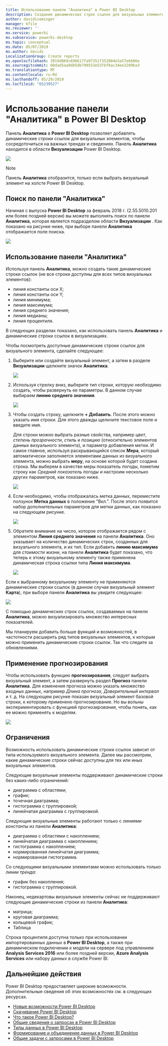 ```yaml
---
title: Использование панели "Аналитика" в Power BI Desktop
description: Создание динамических строк ссылок для визуальных элементов в Power BI Desktop
author: davidiseminger
manager: kfile
ms.reviewer: ''
ms.service: powerbi
ms.subservice: powerbi-desktop
ms.topic: conceptual
ms.date: 05/07/2019
ms.author: davidi
LocalizationGroup: Create reports
ms.openlocfilehash: 3919d869c696617fa97351f352084e5a57e6b06e
ms.sourcegitcommit: 60dad5aa0d85db790553e537bf8ac34ee3289ba3
ms.translationtype: MT
ms.contentlocale: ru-RU
ms.lasthandoff: 05/29/2019
ms.locfileid: "65239527"
---
```

# <a name="using-the-analytics-pane-in-power-bi-desktop"></a>Использование панели "Аналитика" в Power BI Desktop
Панель **Аналитика** в **Power BI Desktop** позволяет добавлять динамические *строки ссылок* для визуальных элементов, чтобы сосредоточиться на важных трендах и сведениях. Панель **Аналитика** находится в области **Визуализации** Power BI Desktop.

![](media/desktop-analytics-pane/analytics-pane_1.png)

> [!NOTE]
> Панель **Аналитика** отобразится, только если выбрать визуальный элемент на холсте Power BI Desktop.

## <a name="search-within-the-analytics-pane"></a>Поиск по панели "Аналитика"
Начиная с выпуска **Power BI Desktop** за февраль 2018 г. (2.55.5010.201 или более поздней версии) вы можете выполнять поиск по панели **Аналитика**, которая является подразделом области **Визуализации** . Как показано на рисунке ниже, при выборе панели **Аналитика** отображается поле поиска.

![](media/desktop-analytics-pane/analytics-pane_1b.png)

## <a name="using-the-analytics-pane"></a>Использование панели "Аналитика"
Используя панель **Аналитика**, можно создать такие динамические строки ссылок (не все строки доступны для всех типов визуальных элементов):

* линия константы оси X;
* линия константы оси Y;
* линия минимума;
* линия максимума;
* линия среднего значения;
* линия медианы;
* линия процентиля.

В следующих разделах показано, как использовать панель **Аналитика** и динамические строки ссылок в визуализациях.

Чтобы посмотреть доступные динамические строки ссылок для визуального элемента, сделайте следующее:

1. Выберите или создайте визуальный элемент, а затем в разделе **Визуализации** щелкните значок **Аналитика**.
   
   ![](media/desktop-analytics-pane/analytics-pane_2.png)
2. Используя стрелку вниз, выберите тип строки, которую необходимо создать, чтобы развернуть ее параметры. В данном случае выбираем **линию среднего значения**.
   
   ![](media/desktop-analytics-pane/analytics-pane_3.png)
3. Чтобы создать строку, щелкните **+ Добавить**. После этого можно указать имя строки. Для этого дважды щелкните текстовое поле и введите имя.
   
   Для строки можно выбрать разные свойства, например *цвет*, *степень прозрачности*, *стиль* и *позицию* (относительно элементов данных визуального элемента), и параметр добавления метки. И самое главное, используя раскрывающийся список **Мера**, который автоматически заполняется элементами данных из визуального элемента, можно выбрать **меру**, на основе которой будет создана строка. Мы выберем в качестве меры показатель *погоды*, пометим строку как *Средний показатель погоды* и настроим несколько других параметров, как показано ниже.
   
   ![](media/desktop-analytics-pane/analytics-pane_4.png)
4. Если необходимо, чтобы отображалась метка данных, переместите ползунок **Метка данных** в положение "Вкл.". После этого появится набор дополнительных параметров для метки данных, как показано на следующем рисунке.
   
   ![](media/desktop-analytics-pane/analytics-pane_5.png)
5. Обратите внимание на число, которое отображается рядом с элементом **Линия среднего значения** на панели **Аналитика**. Оно указывает на количество динамических строк, созданных для визуального элемента, и их тип. Если добавить **линию максимума** для *стоимости жизни*, на панели **Аналитика** будет показано, что теперь к этому визуальному элементу также применена динамическая строка ссылки типа **Линия максимума**.
   
   ![](media/desktop-analytics-pane/analytics-pane_6.png)

Если к выбранному визуальному элементу не применяются динамические строки ссылок (в данном случае визуальный элемент **Карта**), при выборе панели **Аналитика** вы увидите следующее:

![](media/desktop-analytics-pane/analytics-pane_7.png)

С помощью динамических строк ссылок, создаваемых на панели **Аналитика**, можно визуализировать множество интересных показателей.

Мы планируем добавить больше функций и возможностей, в частотности расширить ряд типов визуальных элементов, к которым можно применить динамические строки ссылок. Так что следите за обновлениями.

## <a name="apply-forecasting"></a>Применение прогнозирования
Чтобы использовать функцию **прогнозирования**, следует выбрать визуальный элемент, а затем развернуть раздел **Прогноз** панели **Аналитика**. Для изменения прогноза можно указать множество входных данных, например *Длина прогноза*, *Доверительный интервал* и т. д. На следующем рисунке показан визуальный элемент базовой строки, к которому применено прогнозирование. Но вы вольны экспериментировать с функцией *прогнозирования*, чтобы понять, как ее можно применять к моделям.

![](media/desktop-analytics-pane/analytics-pane_8.png)

## <a name="limitations"></a>Ограничения
Возможность использовать динамические строки ссылок зависит от типа используемого визуального элемента. Далее мы рассмотрим, какие динамические строки сейчас доступны для тех или иных визуальных элементов.

Следующие визуальные элементы поддерживают динамические строки без каких-либо ограничений:

* диаграмма с областями;
* график;
* точечная диаграмма;
* гистограмма с группировкой;
* линейчатая диаграмма с группировкой.

Следующие визуальные элементы работают только с *линиями константы* из панели **Аналитика**:

* диаграмма с областями с накоплением;
* линейчатая диаграмма с накоплением;
* гистограмма с накоплением;
* нормированная линейчатая диаграмма;
* нормированная гистограмма.

Со следующими визуальными элементами можно использовать только *линии тренда*:

* график без накопления;
* гистограмма с группировкой.

Наконец, недекартовы визуальные элементы сейчас не поддерживают следующие динамические строки из панели **Аналитика**:

* матрица;
* круговая диаграмма;
* кольцевой график;
* Таблица

Строка процентиля доступна только при использовании импортированных данных в **Power BI Desktop**, а также при динамическом подключении к модели на сервере под управлением **Analysis Services 2016** или более поздней версии, **Azure Analysis Services** или набору данных в службе Power BI. 

## <a name="next-steps"></a>Дальнейшие действия
Power BI Desktop предоставляет широкие возможности. Дополнительные сведения об этих возможностях см. в следующих ресурсах.

* [Новые возможности Power BI Desktop](desktop-latest-update.md)
* [Скачивание Power BI Desktop](desktop-get-the-desktop.md)
* [Что такое Power BI Desktop?](desktop-what-is-desktop.md)
* [Общие сведения о запросах в Power BI Desktop](desktop-query-overview.md)
* [Типы данных в Power BI Desktop](desktop-data-types.md)
* [Формирование и объединение данных в Power BI Desktop](desktop-shape-and-combine-data.md)
* [Общие задачи с запросами в Power BI Desktop](desktop-common-query-tasks.md)    

